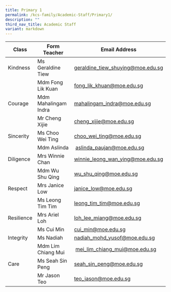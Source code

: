 ```yaml
---
title: Primary 1
permalink: /kcs-family/Academic-Staff/Primary1/
description: ""
third_nav_title: Academic Staff
variant: markdown
---
```

| Class | Form Teacher | Email Address |
| -------- | -------- | -------- |
| Kindness     | Ms Geraldine Tiew | geraldine_tiew_shuying@moe.edu.sg  |
|      | Mdm Fong Lik Kuan     | fong_lik_khuan@moe.edu.sg   |
| Courage     | Mdm Mahalingam Indra   | mahalingam_indra@moe.edu.sg   |
|      | Mr Cheng Xijie     |  cheng_xijie@moe.edu.sg   |
| Sincerity     | Ms Choo Wei Ting     | choo_wei_ting@moe.edu.sg   |
|      | Mdm Aslinda    |  aslinda_paujan@moe.edu.sg   |
| Diligence     | Mrs Winnie Chan     | winnie_leong_wan_ying@moe.edu.sg     |
|      | Mdm Wu Shu Qing    | wu_shu_qing@moe.edu.sg     |
| Respect     | Mrs Janice Low     | janice_low@moe.edu.sg     |
|     | Ms Leong Tim Tim     | leong_tim_tim@moe.edu.sg     |
| Resilience     | Mrs Ariel Loh    | loh_lee_miang@moe.edu.sg   |
|      | Ms Cui Min    | cui_min@moe.edu.sg    |
| Integrity     | Ms Nadiah    | nadiah_mohd_yusof@moe.edu.sg     |
|      | Mdm Lim Chiang Mui     |   mei_lim_chiang_mui@moe.edu.sg    |
| Care     | Ms Seah Sin Peng     | seah_sin_peng@moe.edu.sg     |
|      | Mr Jason Teo     |   teo_jason@moe.edu.sg   |